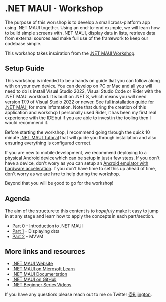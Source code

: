 # .NET MAUI - Workshop

The purpose of this workshop is to develop a small cross-platform app using .NET MAUI together. Using an end-to-end example, we will learn how to build simple screens with .NET MAUI, display data in lists, retrieve data from external sources and make full use of the framework to keep our codebase simple.

This workshop takes inspiration from the [.NET MAUI Workshop](https://github.com/dotnet-presentations/dotnet-maui-workshop).

## Setup Guide

This workshop is intended to be a hands on guide that you can follow along with on your own device. You can develop on PC or Mac and all you will need to do is install Visual Studio 2022, Visual Studio Code or Rider with the .NET MAUI workload. It is built on .NET 8, which means you will need version 17.9 of Visual Studio 2022 or newer. See [full installation guide for .NET MAUI](https://learn.microsoft.com/dotnet/maui/get-started/installation?view=net-maui-8.0) for more information. Note that during the creation of this application and workshop I personally used Rider, it has been my first real experience with the IDE but if you are able to invest in the tooling then I would recommend it.

Before starting the workshop, I recommend going through the quick 10 minute [.NET MAUI Tutorial](https://docs.microsoft.com/dotnet/maui/get-started/first-app?WT.mc_id=friends-mauiworkshop-jamont) that will guide you through installation and also ensuring everything is configured correct.

If you are new to mobile development, we recommend deploying to a physical Android device which can be setup in just a few steps. If you don't have a device, don't worry as you can setup an [Android emulator with hardware acceleration](https://docs.microsoft.com/xamarin/android/get-started/installation/android-emulator?WT.mc_id=friends-mauiworkshop-jamont). If you don't have time to set this up ahead of time, don't worry as we are here to help during the workshop.

Beyond that you will be good to go for the workshop!

## Agenda

The aim of the structure to this content is to _hopefully_ make it easy to jump in at any stage and learn how to apply the concepts in each part/section.

* [Part 0](Part%200%20-%20Overview/readme.md) - Introduction to .NET MAUI
* [Part 1](Part%201%0-%20Diplaying%20data/readme.md) - Displaying data
* [Part 2](Part%202%0-%20Diplaying%20data/readme.md) - MVVM

## More links and resources

* [.NET MAUI Website](https://dot.net/maui)
* [.NET MAUI on Microsoft Learn](https://docs.microsoft.com/learn/paths/build-apps-with-dotnet-maui/)
* [.NET MAUI Documentation](https://docs.microsoft.com/dotnet/maui)
* [.NET MAUI on GitHub](https://github.com/dotnet/maui)
* [.NET Beginner Series Videos](https://dot.net/videos)

If you have any questions please reach out to me on Twitter [@Bijington](https://twitter.com/bijington).

